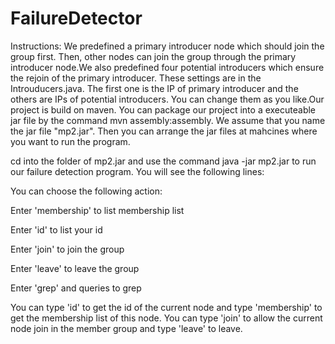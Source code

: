# FailureDetector
Instructions:
We predefined a primary introducer node which should join the group first. Then, 
other nodes can join the group through the primary introducer node.We also 
predefined four potential introducers which ensure the rejoin of the primary 
introducer. These settings are in the Introuducers.java. The first one is the IP 
of primary introducer and the others are IPs of potential introducers. You can 
change them as you like.Our project is build on maven. You can package our project 
into a executeable jar file by the command mvn assembly:assembly. We assume that 
you name the jar file "mp2.jar". Then you can arrange the jar files at mahcines 
where you want to run the program. 

cd into the folder of mp2.jar and use the command java -jar mp2.jar to run our 
failure detection program.
You will see the following lines:

You can choose the following action: 

Enter 'membership' to list membership list

Enter 'id' to list your id 

Enter 'join' to join the group 

Enter 'leave' to leave the group 

Enter 'grep' and queries to grep

You can type 'id' to get the id of the current node and type 'membership' to get 
the membership list of this node.
You can type 'join' to allow the current node join in the member group and type 
'leave' to leave.
